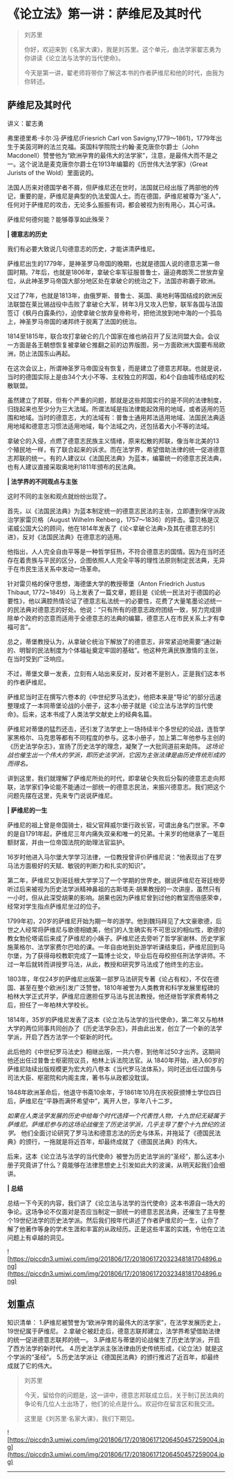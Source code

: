# 《论立法》第一讲：萨维尼及其时代

> 刘苏里
> 
> 你好，欢迎来到《名家大课》，我是刘苏里。这个单元，由法学家翟志勇为你讲读《论立法与法学的当代使命》。
> 
> 今天是第一讲，翟老师将带你了解这本书的作者萨维尼和他的时代，由我为你转述。

## 萨维尼及其时代

讲义：翟志勇

弗里德里希·卡尔·冯·萨维尼(Friesrich Carl von Savigny,1779～1861)，1779年出生于美茵河畔的法兰克福。英国科学院院士约翰·麦克唐奈尔爵士（John Macdonell）赞誉他为“欧洲孕育的最伟大的法学家”，注意，是最伟大而不是之一。这个说法是麦克唐奈尔爵士在1913年编纂的《历世伟大法学家》（Great Jurists of the Wold）里面说的。

法国人历来对德国学者不屑，但萨维尼还在世时，法国就已经出版了两部他的传记，重要的是，萨维尼是典型的仇法爱国人士。而在德国，萨维尼被尊为“圣人”，任何对于萨维尼的攻击，无论多么振振有词，都会被视为别有用心，其心可诛。

萨维尼何德何能？能够尊享如此殊荣？

 **| 德意志的历史**

我们有必要大致说几句德意志的历史，才能讲清萨维尼。

萨维尼出生的1779年，是神圣罗马帝国的晚期，也就是德国人说的德意志第一帝国时期。7年后，也就是1806年，拿破仑率军征服普鲁士，逼迫弗朗茨二世放弃皇位，从此神圣罗马帝国大部分地区处在拿破仑的统治之下，法国亦称霸于欧洲。

又过了7年，也就是1813年，由俄罗斯、普鲁士、英国、奥地利等国结成的欧洲反法联盟在莱比锡战役中击败了拿破仑大军，转年3月又攻入巴黎，联军各国与法国签订《枫丹白露条约》，迫使拿破仑放弃皇帝称号，把他流放到地中海的一个孤岛上，神圣罗马帝国的诸邦终于脱离了法国的统治。

1814至1815年，联合攻打拿破仑的几个国家在维也纳召开了反法同盟大会。会议一方面是各王朝想恢复被拿破仑推翻之前的边界版图，另一方面欧洲大国要布局欧洲，防止法国东山再起。

在这次会议上，所谓神圣罗马帝国没有恢复，而是建立了德意志邦联。也就是说，当时的德国实际上是由34个大小不等、主权独立的邦国，和4个自由城市结成的松散联盟。

虽然建立了邦联，但有个严重的问题，那就是这些邦国实行的是不同的法律制度，归拢起来也至少分为三大法域。所谓法域是指法律能起效用的地域，或者适用的范围和地域。当时的德意志，大的法域有：普鲁士通用邦法适用地域、法国民法典适用地域和德意志习惯法适用地域，每个法域之内，还包括着大小不等的法域。

拿破仑的入侵，点燃了德意志民族主义情绪，原来松散的邦联，像当年北美的13个殖民地一样，有了联合起来的诉求。而在法学界，希望借助法律的统一促进德意志邦联的统一。有的人建议以《法国民法典》为蓝本，编纂统一的德意志民法典，也有人建议直接采取奥地利1811年颁布的民法典。

 **| 法学界的不同观点与主张**

这时不同的主张和观点就纷纷出现了。

首先，以《法国民法典》为蓝本制定统一的德意志民法的主张，立即遭到保守派政治学家雷贝格（August Wilhelm Rehberg，1757～1836）的抨击。雷贝格是汉诺威公国大公的顾问，他在1814年发表了《论<拿破仑法典>及其在德意志的引进》，反对《法国民法典》在德意志的适用。

他指出，人人完全自由平等是一种哲学狂热，不符合德意志的国情。因为在当时还存在着贵族与平民的区分，企图依照人人完全平等的理性法原则制定民法典，无异于在市民生活关系中发动一场革命。

针对雷贝格的保守思想，海德堡大学的教授蒂堡（Anton Friedrich Justus Thibaut, 1772~1849）马上发表了一篇文章，题目是《论统一民法对于德国的必要性》，他以满腔热情论证了德意志私法统一的必要性，花费了大量笔墨论述统一的民法典对德意志的好处。他说：“只有所有的德意志政府团结一致，努力完成排除单个政府的恣意而适用于全德意志的法典的编纂，德意志人在市民关系上才有幸福可言”。

总之，蒂堡教授认为，从拿破仑统治下解放了的德意志，非常紧迫地需要“通过新的、明智的民法制度为个体福祉奠定牢固的基础”。他这种充满民族激情的主张，在当时受到广泛响应。

不过，蒂堡文章一发表，立刻有人站出来反对，反对者不是别人，正是我们这本书的作者萨维尼。

萨维尼当时正在撰写六卷本的《中世纪罗马法史》，他把本来是“导论”的部分迅速整理成了一本同蒂堡论战的小册子，这本小册子就是《论立法与法学的当代使命》。后来，这本书成了人类法学文献史上的经典名篇。

萨维尼对蒂堡的猛烈还击，还引发了法学史上一场持续半个多世纪的论战，连哲学家黑格尔、马克思等都有不同程度的参与。这本小册子，加上第二年他参与主创的《历史法学杂志》，宣扬了历史法学的理念，凝聚了一大批同道前来助阵。 *这场论战也催生出一个伟大的学派，即历史法学派，它因为主张法律是由历史传统形成的而得名。*

讲到这里，我们就理解了萨维尼所处的时代，即拿破仑失败后分裂的德意志走向邦联，法学家们争论能不能通过一部统一的德意志民法，来振兴德意志。我们把这个问题先摆在这里，先来专门说说萨维尼。

 **| 萨维尼的一生**

萨维尼的祖上曾是帝国骑士，祖父官拜威尔堡行政长官，可谓出身名门世家。不幸的是自1791年起，萨维尼三年内痛失双亲和唯一的兄弟。十来岁的他继承了一笔巨额财富，并由一位帝国法院的助理法官监护。

16岁时他进入马尔堡大学学习法律，一位教授曾评价萨维尼说：“他表现出了在罗马法方面极好的天赋、敏锐的判断力和扎实的知识”。

第二年，萨维尼又到哥廷根大学学习了一个学期的世界史。据说萨维尼在哥廷根旁听过后来被视为历史法学派精神鼻祖的古斯塔夫·胡果教授的一次讲座，虽然只有一小时，但从此深受胡果的影响。胡果也因为萨维尼曾到过他的教室而倍感荣幸，经常对学生指点萨维尼坐过的位子。

1799年初，20岁的萨维尼开始为期一年的游学。他到魏玛拜见了大文豪歌德，后世之人经常将萨维尼与歌德相媲美，他们的人生确实有不可思议的相似性，歌德的教女勃伦塔诺后来成了萨维尼的小姨子。萨维尼还去旁听了哲学家谢林、历史学家施莱格尔、法学家费尔巴哈的课。一年自由地到处游学听课结束后，萨维尼回到马尔堡，为了获得母校教职完成了一篇博士论文，毕业后在母校担任刑法学讲师。不过一年后就转而讲授罗马法，从此，教授和研究罗马法成了他终生的志业。

1803年，年仅24岁的萨维尼出版第一部罗马法研究专著《论占有权》，不仅在德国、甚至在整个欧洲引发广泛赞誉。1810年被誉为人类教育和科学发展里程碑的柏林大学正式开学，萨维尼应邀担任罗马法与民法教授。他还继哲学家费希特之后，担任了一年柏林大学校长。

1814年，35岁的萨维尼发表了这本《论立法与法学的当代使命》，第二年又与柏林大学的两位同事共同创办了《历史法学杂志》，并由此出发，创立了一个新的法学学派，开启了西方法学一个崭新的时代。

此后他的《中世纪罗马法史》相继出版，一共六卷，到他年过50才出齐。这期间他还出任过普鲁士枢密院议员，柏林上诉法院法官。从 1840年开始，进入60岁的萨维尼陆续出版规模更为宏大的八卷本《当代罗马法体系》，同时还出任过国务与司法大臣、枢密院和内阁主席，著书与从政都没耽误。

1848年欧洲革命后，他退守书斋10余年，于1861年10月在庆祝获颁博士学位四日后，萨维尼在“平静而满怀希望中”，离开人世，享年八十二岁。

 *如果在人类法学发展的历史中给每个时代选择一个代表性人物，十九世纪无疑属于萨维尼。萨维尼参与的这场论战催生了历史法学派，几乎主导了整个十九世纪的法学。* 他们全面讨论研究了罗马法和德意志法的历史与体系，并拖延了《德国民法典》的颁行，一拖就是将近百年，却最终成就了《德国民法典》的伟大。

后来，这本《论立法与法学的当代使命》被誉为历史法学派的“圣经”，那么这本小册子究竟讲了什么？竟能够在法律思想史上引发如此大的波澜，从明天起我们会细讲。

 **| 总结**

总结一下今天的内容，我们讲了《论立法与法学的当代使命》这本书源自一场大的争论。这场争论不仅面对是否应当制定一部统一的德意志民法典，还催生了主导整个19世纪法学的历史法学派。然后我们按年代讲述了作者萨维尼的一生，让你了解了他著作等身的学术生涯和丰富的从政经历。正是这些丰富的实践，令他在立法问题上有卓越的洞见。

![https://piccdn3.umiwi.com/img/201806/17/201806172032348181704896.png](https://piccdn3.umiwi.com/img/201806/17/201806172032348181704896.png)

## 划重点

知识清单：
1.萨维尼被赞誉为“欧洲孕育的最伟大的法学家”，在法学发展历史上，19世纪属于萨维尼。
2.拿破仑被赶走后，德意志联邦建立，法学界希望借助法律的统一促进德意志联邦的统一。
3.萨维尼与蒂堡的论战催生了历史法学派，开启了西方法学的新时代。
4.历史法学派主张法律由历史传统形成，《论立法》就是这个学派的“圣经”。
5.历史法学派让《德国民法典》的颁行推迟了近百年，却最终成就了它的伟大。

> 刘苏里
> 
> 今天，留给你的问题是，这一讲中，德意志邦联成立后，关于制订民法典的争论有几位人士出场了，他们的论点是什么。欢迎你在留言区和我交流。
> 
> 这里是《刘苏里·名家大课》，我们下期见。

![https://piccdn3.umiwi.com/img/201806/17/201806171206450457259004.jpg](https://piccdn3.umiwi.com/img/201806/17/201806171206450457259004.jpg)

---
